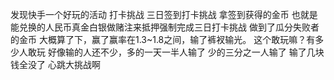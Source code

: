 发现快手一个好玩的活动 
打卡挑战 三日签到打卡挑战 拿签到获得的金币 也就是能兑换的人民币真金白银做赌注来抵押强制完成三日打卡挑战 做到了瓜分失败者的金币 
大概算了下，赢了赢率在1.3~1.8之间，输了裤衩输光。 
这个敢玩嘛？有多少人敢玩
好像输的人还不少，多的一天一半人输了 少的三分之一人输了 输了几块钱全没了
心跳大挑战啊